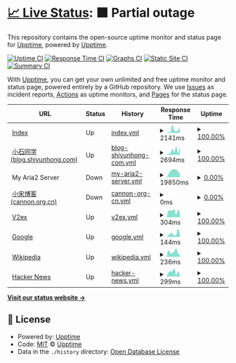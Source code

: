 # [📈 Live Status](https://monitor.b23.fun): <!--live status--> **🟧 Partial outage**

This repository contains the open-source uptime monitor and status page for [Upptime](https://upptime.js.org), powered by [Upptime](https://github.com/upptime/upptime).

[![Uptime CI](https://github.com/Just-test-it/monitor/workflows/Uptime%20CI/badge.svg)](https://github.com/Just-test-it/monitor/actions?query=workflow%3A%22Uptime+CI%22)
[![Response Time CI](https://github.com/Just-test-it/monitor/workflows/Response%20Time%20CI/badge.svg)](https://github.com/Just-test-it/monitor/actions?query=workflow%3A%22Response+Time+CI%22)
[![Graphs CI](https://github.com/Just-test-it/monitor/workflows/Graphs%20CI/badge.svg)](https://github.com/Just-test-it/monitor/actions?query=workflow%3A%22Graphs+CI%22)
[![Static Site CI](https://github.com/Just-test-it/monitor/workflows/Static%20Site%20CI/badge.svg)](https://github.com/Just-test-it/monitor/actions?query=workflow%3A%22Static+Site+CI%22)
[![Summary CI](https://github.com/Just-test-it/monitor/workflows/Summary%20CI/badge.svg)](https://github.com/Just-test-it/monitor/actions?query=workflow%3A%22Summary+CI%22)

With [Upptime](https://upptime.js.org), you can get your own unlimited and free uptime monitor and status page, powered entirely by a GitHub repository. We use [Issues](https://github.com/upptime/upptime/issues) as incident reports, [Actions](https://github.com/Just-test-it/monitor/actions) as uptime monitors, and [Pages](https://monitor.b23.fun) for the status page.

<!--start: status pages-->
<!-- This summary is generated by Upptime (https://github.com/upptime/upptime) -->
<!-- Do not edit this manually, your changes will be overwritten -->
<!-- prettier-ignore -->
| URL | Status | History | Response Time | Uptime |
| --- | ------ | ------- | ------------- | ------ |
| <img alt="" src="https://icons.duckduckgo.com/ip3/www.shiyunhong.com.ico" height="13"> [Index](https://www.shiyunhong.com) | Up | [index.yml](https://github.com/Just-test-it/monitor/commits/HEAD/history/index.yml) | <details><summary><img alt="Response time graph" src="./graphs/index/response-time-week.png" height="20"> 2141ms</summary><br><a href="https://monitor.b23.fun/history/index"><img alt="Response time 1124" src="https://img.shields.io/endpoint?url=https%3A%2F%2Fraw.githubusercontent.com%2FJust-test-it%2Fmonitor%2FHEAD%2Fapi%2Findex%2Fresponse-time.json"></a><br><a href="https://monitor.b23.fun/history/index"><img alt="24-hour response time 4493" src="https://img.shields.io/endpoint?url=https%3A%2F%2Fraw.githubusercontent.com%2FJust-test-it%2Fmonitor%2FHEAD%2Fapi%2Findex%2Fresponse-time-day.json"></a><br><a href="https://monitor.b23.fun/history/index"><img alt="7-day response time 2141" src="https://img.shields.io/endpoint?url=https%3A%2F%2Fraw.githubusercontent.com%2FJust-test-it%2Fmonitor%2FHEAD%2Fapi%2Findex%2Fresponse-time-week.json"></a><br><a href="https://monitor.b23.fun/history/index"><img alt="30-day response time 2277" src="https://img.shields.io/endpoint?url=https%3A%2F%2Fraw.githubusercontent.com%2FJust-test-it%2Fmonitor%2FHEAD%2Fapi%2Findex%2Fresponse-time-month.json"></a><br><a href="https://monitor.b23.fun/history/index"><img alt="1-year response time 1244" src="https://img.shields.io/endpoint?url=https%3A%2F%2Fraw.githubusercontent.com%2FJust-test-it%2Fmonitor%2FHEAD%2Fapi%2Findex%2Fresponse-time-year.json"></a></details> | <details><summary><a href="https://monitor.b23.fun/history/index">100.00%</a></summary><a href="https://monitor.b23.fun/history/index"><img alt="All-time uptime 92.00%" src="https://img.shields.io/endpoint?url=https%3A%2F%2Fraw.githubusercontent.com%2FJust-test-it%2Fmonitor%2FHEAD%2Fapi%2Findex%2Fuptime.json"></a><br><a href="https://monitor.b23.fun/history/index"><img alt="24-hour uptime 100.00%" src="https://img.shields.io/endpoint?url=https%3A%2F%2Fraw.githubusercontent.com%2FJust-test-it%2Fmonitor%2FHEAD%2Fapi%2Findex%2Fuptime-day.json"></a><br><a href="https://monitor.b23.fun/history/index"><img alt="7-day uptime 100.00%" src="https://img.shields.io/endpoint?url=https%3A%2F%2Fraw.githubusercontent.com%2FJust-test-it%2Fmonitor%2FHEAD%2Fapi%2Findex%2Fuptime-week.json"></a><br><a href="https://monitor.b23.fun/history/index"><img alt="30-day uptime 100.00%" src="https://img.shields.io/endpoint?url=https%3A%2F%2Fraw.githubusercontent.com%2FJust-test-it%2Fmonitor%2FHEAD%2Fapi%2Findex%2Fuptime-month.json"></a><br><a href="https://monitor.b23.fun/history/index"><img alt="1-year uptime 87.57%" src="https://img.shields.io/endpoint?url=https%3A%2F%2Fraw.githubusercontent.com%2FJust-test-it%2Fmonitor%2FHEAD%2Fapi%2Findex%2Fuptime-year.json"></a></details>
| <img alt="" src="https://icons.duckduckgo.com/ip3/blog.shiyunhong.com.ico" height="13"> [小石同学(blog.shiyunhong.com)](https://blog.shiyunhong.com) | Up | [blog-shiyunhong-com.yml](https://github.com/Just-test-it/monitor/commits/HEAD/history/blog-shiyunhong-com.yml) | <details><summary><img alt="Response time graph" src="./graphs/blog-shiyunhong-com/response-time-week.png" height="20"> 2694ms</summary><br><a href="https://monitor.b23.fun/history/blog-shiyunhong-com"><img alt="Response time 742" src="https://img.shields.io/endpoint?url=https%3A%2F%2Fraw.githubusercontent.com%2FJust-test-it%2Fmonitor%2FHEAD%2Fapi%2Fblog-shiyunhong-com%2Fresponse-time.json"></a><br><a href="https://monitor.b23.fun/history/blog-shiyunhong-com"><img alt="24-hour response time 5225" src="https://img.shields.io/endpoint?url=https%3A%2F%2Fraw.githubusercontent.com%2FJust-test-it%2Fmonitor%2FHEAD%2Fapi%2Fblog-shiyunhong-com%2Fresponse-time-day.json"></a><br><a href="https://monitor.b23.fun/history/blog-shiyunhong-com"><img alt="7-day response time 2694" src="https://img.shields.io/endpoint?url=https%3A%2F%2Fraw.githubusercontent.com%2FJust-test-it%2Fmonitor%2FHEAD%2Fapi%2Fblog-shiyunhong-com%2Fresponse-time-week.json"></a><br><a href="https://monitor.b23.fun/history/blog-shiyunhong-com"><img alt="30-day response time 2089" src="https://img.shields.io/endpoint?url=https%3A%2F%2Fraw.githubusercontent.com%2FJust-test-it%2Fmonitor%2FHEAD%2Fapi%2Fblog-shiyunhong-com%2Fresponse-time-month.json"></a><br><a href="https://monitor.b23.fun/history/blog-shiyunhong-com"><img alt="1-year response time 852" src="https://img.shields.io/endpoint?url=https%3A%2F%2Fraw.githubusercontent.com%2FJust-test-it%2Fmonitor%2FHEAD%2Fapi%2Fblog-shiyunhong-com%2Fresponse-time-year.json"></a></details> | <details><summary><a href="https://monitor.b23.fun/history/blog-shiyunhong-com">100.00%</a></summary><a href="https://monitor.b23.fun/history/blog-shiyunhong-com"><img alt="All-time uptime 99.82%" src="https://img.shields.io/endpoint?url=https%3A%2F%2Fraw.githubusercontent.com%2FJust-test-it%2Fmonitor%2FHEAD%2Fapi%2Fblog-shiyunhong-com%2Fuptime.json"></a><br><a href="https://monitor.b23.fun/history/blog-shiyunhong-com"><img alt="24-hour uptime 100.00%" src="https://img.shields.io/endpoint?url=https%3A%2F%2Fraw.githubusercontent.com%2FJust-test-it%2Fmonitor%2FHEAD%2Fapi%2Fblog-shiyunhong-com%2Fuptime-day.json"></a><br><a href="https://monitor.b23.fun/history/blog-shiyunhong-com"><img alt="7-day uptime 100.00%" src="https://img.shields.io/endpoint?url=https%3A%2F%2Fraw.githubusercontent.com%2FJust-test-it%2Fmonitor%2FHEAD%2Fapi%2Fblog-shiyunhong-com%2Fuptime-week.json"></a><br><a href="https://monitor.b23.fun/history/blog-shiyunhong-com"><img alt="30-day uptime 100.00%" src="https://img.shields.io/endpoint?url=https%3A%2F%2Fraw.githubusercontent.com%2FJust-test-it%2Fmonitor%2FHEAD%2Fapi%2Fblog-shiyunhong-com%2Fuptime-month.json"></a><br><a href="https://monitor.b23.fun/history/blog-shiyunhong-com"><img alt="1-year uptime 99.72%" src="https://img.shields.io/endpoint?url=https%3A%2F%2Fraw.githubusercontent.com%2FJust-test-it%2Fmonitor%2FHEAD%2Fapi%2Fblog-shiyunhong-com%2Fuptime-year.json"></a></details>
| <img alt="" src="https://icons.duckduckgo.com/ip3/null.ico" height="13"> My Aria2 Server | Down | [my-aria2-server.yml](https://github.com/Just-test-it/monitor/commits/HEAD/history/my-aria2-server.yml) | <details><summary><img alt="Response time graph" src="./graphs/my-aria2-server/response-time-week.png" height="20"> 19850ms</summary><br><a href="https://monitor.b23.fun/history/my-aria2-server"><img alt="Response time 2029" src="https://img.shields.io/endpoint?url=https%3A%2F%2Fraw.githubusercontent.com%2FJust-test-it%2Fmonitor%2FHEAD%2Fapi%2Fmy-aria2-server%2Fresponse-time.json"></a><br><a href="https://monitor.b23.fun/history/my-aria2-server"><img alt="24-hour response time 0" src="https://img.shields.io/endpoint?url=https%3A%2F%2Fraw.githubusercontent.com%2FJust-test-it%2Fmonitor%2FHEAD%2Fapi%2Fmy-aria2-server%2Fresponse-time-day.json"></a><br><a href="https://monitor.b23.fun/history/my-aria2-server"><img alt="7-day response time 19850" src="https://img.shields.io/endpoint?url=https%3A%2F%2Fraw.githubusercontent.com%2FJust-test-it%2Fmonitor%2FHEAD%2Fapi%2Fmy-aria2-server%2Fresponse-time-week.json"></a><br><a href="https://monitor.b23.fun/history/my-aria2-server"><img alt="30-day response time 16210" src="https://img.shields.io/endpoint?url=https%3A%2F%2Fraw.githubusercontent.com%2FJust-test-it%2Fmonitor%2FHEAD%2Fapi%2Fmy-aria2-server%2Fresponse-time-month.json"></a><br><a href="https://monitor.b23.fun/history/my-aria2-server"><img alt="1-year response time 2801" src="https://img.shields.io/endpoint?url=https%3A%2F%2Fraw.githubusercontent.com%2FJust-test-it%2Fmonitor%2FHEAD%2Fapi%2Fmy-aria2-server%2Fresponse-time-year.json"></a></details> | <details><summary><a href="https://monitor.b23.fun/history/my-aria2-server">0.00%</a></summary><a href="https://monitor.b23.fun/history/my-aria2-server"><img alt="All-time uptime 54.28%" src="https://img.shields.io/endpoint?url=https%3A%2F%2Fraw.githubusercontent.com%2FJust-test-it%2Fmonitor%2FHEAD%2Fapi%2Fmy-aria2-server%2Fuptime.json"></a><br><a href="https://monitor.b23.fun/history/my-aria2-server"><img alt="24-hour uptime 0.00%" src="https://img.shields.io/endpoint?url=https%3A%2F%2Fraw.githubusercontent.com%2FJust-test-it%2Fmonitor%2FHEAD%2Fapi%2Fmy-aria2-server%2Fuptime-day.json"></a><br><a href="https://monitor.b23.fun/history/my-aria2-server"><img alt="7-day uptime 0.00%" src="https://img.shields.io/endpoint?url=https%3A%2F%2Fraw.githubusercontent.com%2FJust-test-it%2Fmonitor%2FHEAD%2Fapi%2Fmy-aria2-server%2Fuptime-week.json"></a><br><a href="https://monitor.b23.fun/history/my-aria2-server"><img alt="30-day uptime 0.00%" src="https://img.shields.io/endpoint?url=https%3A%2F%2Fraw.githubusercontent.com%2FJust-test-it%2Fmonitor%2FHEAD%2Fapi%2Fmy-aria2-server%2Fuptime-month.json"></a><br><a href="https://monitor.b23.fun/history/my-aria2-server"><img alt="1-year uptime 30.80%" src="https://img.shields.io/endpoint?url=https%3A%2F%2Fraw.githubusercontent.com%2FJust-test-it%2Fmonitor%2FHEAD%2Fapi%2Fmy-aria2-server%2Fuptime-year.json"></a></details>
| <img alt="" src="https://icons.duckduckgo.com/ip3/cannon.org.cn.ico" height="13"> [小宋博客(cannon.org.cn)](https://cannon.org.cn) | Down | [cannon-org-cn.yml](https://github.com/Just-test-it/monitor/commits/HEAD/history/cannon-org-cn.yml) | <details><summary><img alt="Response time graph" src="./graphs/cannon-org-cn/response-time-week.png" height="20"> 0ms</summary><br><a href="https://monitor.b23.fun/history/cannon-org-cn"><img alt="Response time 1585" src="https://img.shields.io/endpoint?url=https%3A%2F%2Fraw.githubusercontent.com%2FJust-test-it%2Fmonitor%2FHEAD%2Fapi%2Fcannon-org-cn%2Fresponse-time.json"></a><br><a href="https://monitor.b23.fun/history/cannon-org-cn"><img alt="24-hour response time 0" src="https://img.shields.io/endpoint?url=https%3A%2F%2Fraw.githubusercontent.com%2FJust-test-it%2Fmonitor%2FHEAD%2Fapi%2Fcannon-org-cn%2Fresponse-time-day.json"></a><br><a href="https://monitor.b23.fun/history/cannon-org-cn"><img alt="7-day response time 0" src="https://img.shields.io/endpoint?url=https%3A%2F%2Fraw.githubusercontent.com%2FJust-test-it%2Fmonitor%2FHEAD%2Fapi%2Fcannon-org-cn%2Fresponse-time-week.json"></a><br><a href="https://monitor.b23.fun/history/cannon-org-cn"><img alt="30-day response time 2025" src="https://img.shields.io/endpoint?url=https%3A%2F%2Fraw.githubusercontent.com%2FJust-test-it%2Fmonitor%2FHEAD%2Fapi%2Fcannon-org-cn%2Fresponse-time-month.json"></a><br><a href="https://monitor.b23.fun/history/cannon-org-cn"><img alt="1-year response time 1670" src="https://img.shields.io/endpoint?url=https%3A%2F%2Fraw.githubusercontent.com%2FJust-test-it%2Fmonitor%2FHEAD%2Fapi%2Fcannon-org-cn%2Fresponse-time-year.json"></a></details> | <details><summary><a href="https://monitor.b23.fun/history/cannon-org-cn">0.00%</a></summary><a href="https://monitor.b23.fun/history/cannon-org-cn"><img alt="All-time uptime 83.77%" src="https://img.shields.io/endpoint?url=https%3A%2F%2Fraw.githubusercontent.com%2FJust-test-it%2Fmonitor%2FHEAD%2Fapi%2Fcannon-org-cn%2Fuptime.json"></a><br><a href="https://monitor.b23.fun/history/cannon-org-cn"><img alt="24-hour uptime 0.00%" src="https://img.shields.io/endpoint?url=https%3A%2F%2Fraw.githubusercontent.com%2FJust-test-it%2Fmonitor%2FHEAD%2Fapi%2Fcannon-org-cn%2Fuptime-day.json"></a><br><a href="https://monitor.b23.fun/history/cannon-org-cn"><img alt="7-day uptime 0.00%" src="https://img.shields.io/endpoint?url=https%3A%2F%2Fraw.githubusercontent.com%2FJust-test-it%2Fmonitor%2FHEAD%2Fapi%2Fcannon-org-cn%2Fuptime-week.json"></a><br><a href="https://monitor.b23.fun/history/cannon-org-cn"><img alt="30-day uptime 25.53%" src="https://img.shields.io/endpoint?url=https%3A%2F%2Fraw.githubusercontent.com%2FJust-test-it%2Fmonitor%2FHEAD%2Fapi%2Fcannon-org-cn%2Fuptime-month.json"></a><br><a href="https://monitor.b23.fun/history/cannon-org-cn"><img alt="1-year uptime 78.82%" src="https://img.shields.io/endpoint?url=https%3A%2F%2Fraw.githubusercontent.com%2FJust-test-it%2Fmonitor%2FHEAD%2Fapi%2Fcannon-org-cn%2Fuptime-year.json"></a></details>
| <img alt="" src="https://icons.duckduckgo.com/ip3/v2ex.com.ico" height="13"> [V2ex](https://v2ex.com) | Up | [v2ex.yml](https://github.com/Just-test-it/monitor/commits/HEAD/history/v2ex.yml) | <details><summary><img alt="Response time graph" src="./graphs/v2ex/response-time-week.png" height="20"> 304ms</summary><br><a href="https://monitor.b23.fun/history/v2ex"><img alt="Response time 457" src="https://img.shields.io/endpoint?url=https%3A%2F%2Fraw.githubusercontent.com%2FJust-test-it%2Fmonitor%2FHEAD%2Fapi%2Fv2ex%2Fresponse-time.json"></a><br><a href="https://monitor.b23.fun/history/v2ex"><img alt="24-hour response time 216" src="https://img.shields.io/endpoint?url=https%3A%2F%2Fraw.githubusercontent.com%2FJust-test-it%2Fmonitor%2FHEAD%2Fapi%2Fv2ex%2Fresponse-time-day.json"></a><br><a href="https://monitor.b23.fun/history/v2ex"><img alt="7-day response time 304" src="https://img.shields.io/endpoint?url=https%3A%2F%2Fraw.githubusercontent.com%2FJust-test-it%2Fmonitor%2FHEAD%2Fapi%2Fv2ex%2Fresponse-time-week.json"></a><br><a href="https://monitor.b23.fun/history/v2ex"><img alt="30-day response time 321" src="https://img.shields.io/endpoint?url=https%3A%2F%2Fraw.githubusercontent.com%2FJust-test-it%2Fmonitor%2FHEAD%2Fapi%2Fv2ex%2Fresponse-time-month.json"></a><br><a href="https://monitor.b23.fun/history/v2ex"><img alt="1-year response time 478" src="https://img.shields.io/endpoint?url=https%3A%2F%2Fraw.githubusercontent.com%2FJust-test-it%2Fmonitor%2FHEAD%2Fapi%2Fv2ex%2Fresponse-time-year.json"></a></details> | <details><summary><a href="https://monitor.b23.fun/history/v2ex">100.00%</a></summary><a href="https://monitor.b23.fun/history/v2ex"><img alt="All-time uptime 99.88%" src="https://img.shields.io/endpoint?url=https%3A%2F%2Fraw.githubusercontent.com%2FJust-test-it%2Fmonitor%2FHEAD%2Fapi%2Fv2ex%2Fuptime.json"></a><br><a href="https://monitor.b23.fun/history/v2ex"><img alt="24-hour uptime 100.00%" src="https://img.shields.io/endpoint?url=https%3A%2F%2Fraw.githubusercontent.com%2FJust-test-it%2Fmonitor%2FHEAD%2Fapi%2Fv2ex%2Fuptime-day.json"></a><br><a href="https://monitor.b23.fun/history/v2ex"><img alt="7-day uptime 100.00%" src="https://img.shields.io/endpoint?url=https%3A%2F%2Fraw.githubusercontent.com%2FJust-test-it%2Fmonitor%2FHEAD%2Fapi%2Fv2ex%2Fuptime-week.json"></a><br><a href="https://monitor.b23.fun/history/v2ex"><img alt="30-day uptime 99.87%" src="https://img.shields.io/endpoint?url=https%3A%2F%2Fraw.githubusercontent.com%2FJust-test-it%2Fmonitor%2FHEAD%2Fapi%2Fv2ex%2Fuptime-month.json"></a><br><a href="https://monitor.b23.fun/history/v2ex"><img alt="1-year uptime 99.90%" src="https://img.shields.io/endpoint?url=https%3A%2F%2Fraw.githubusercontent.com%2FJust-test-it%2Fmonitor%2FHEAD%2Fapi%2Fv2ex%2Fuptime-year.json"></a></details>
| <img alt="" src="https://icons.duckduckgo.com/ip3/www.google.com.ico" height="13"> [Google](https://www.google.com) | Up | [google.yml](https://github.com/Just-test-it/monitor/commits/HEAD/history/google.yml) | <details><summary><img alt="Response time graph" src="./graphs/google/response-time-week.png" height="20"> 144ms</summary><br><a href="https://monitor.b23.fun/history/google"><img alt="Response time 99" src="https://img.shields.io/endpoint?url=https%3A%2F%2Fraw.githubusercontent.com%2FJust-test-it%2Fmonitor%2FHEAD%2Fapi%2Fgoogle%2Fresponse-time.json"></a><br><a href="https://monitor.b23.fun/history/google"><img alt="24-hour response time 86" src="https://img.shields.io/endpoint?url=https%3A%2F%2Fraw.githubusercontent.com%2FJust-test-it%2Fmonitor%2FHEAD%2Fapi%2Fgoogle%2Fresponse-time-day.json"></a><br><a href="https://monitor.b23.fun/history/google"><img alt="7-day response time 144" src="https://img.shields.io/endpoint?url=https%3A%2F%2Fraw.githubusercontent.com%2FJust-test-it%2Fmonitor%2FHEAD%2Fapi%2Fgoogle%2Fresponse-time-week.json"></a><br><a href="https://monitor.b23.fun/history/google"><img alt="30-day response time 106" src="https://img.shields.io/endpoint?url=https%3A%2F%2Fraw.githubusercontent.com%2FJust-test-it%2Fmonitor%2FHEAD%2Fapi%2Fgoogle%2Fresponse-time-month.json"></a><br><a href="https://monitor.b23.fun/history/google"><img alt="1-year response time 99" src="https://img.shields.io/endpoint?url=https%3A%2F%2Fraw.githubusercontent.com%2FJust-test-it%2Fmonitor%2FHEAD%2Fapi%2Fgoogle%2Fresponse-time-year.json"></a></details> | <details><summary><a href="https://monitor.b23.fun/history/google">100.00%</a></summary><a href="https://monitor.b23.fun/history/google"><img alt="All-time uptime 100.00%" src="https://img.shields.io/endpoint?url=https%3A%2F%2Fraw.githubusercontent.com%2FJust-test-it%2Fmonitor%2FHEAD%2Fapi%2Fgoogle%2Fuptime.json"></a><br><a href="https://monitor.b23.fun/history/google"><img alt="24-hour uptime 100.00%" src="https://img.shields.io/endpoint?url=https%3A%2F%2Fraw.githubusercontent.com%2FJust-test-it%2Fmonitor%2FHEAD%2Fapi%2Fgoogle%2Fuptime-day.json"></a><br><a href="https://monitor.b23.fun/history/google"><img alt="7-day uptime 100.00%" src="https://img.shields.io/endpoint?url=https%3A%2F%2Fraw.githubusercontent.com%2FJust-test-it%2Fmonitor%2FHEAD%2Fapi%2Fgoogle%2Fuptime-week.json"></a><br><a href="https://monitor.b23.fun/history/google"><img alt="30-day uptime 100.00%" src="https://img.shields.io/endpoint?url=https%3A%2F%2Fraw.githubusercontent.com%2FJust-test-it%2Fmonitor%2FHEAD%2Fapi%2Fgoogle%2Fuptime-month.json"></a><br><a href="https://monitor.b23.fun/history/google"><img alt="1-year uptime 100.00%" src="https://img.shields.io/endpoint?url=https%3A%2F%2Fraw.githubusercontent.com%2FJust-test-it%2Fmonitor%2FHEAD%2Fapi%2Fgoogle%2Fuptime-year.json"></a></details>
| <img alt="" src="https://icons.duckduckgo.com/ip3/zh.wikipedia.org.ico" height="13"> [Wikipedia](https://zh.wikipedia.org) | Up | [wikipedia.yml](https://github.com/Just-test-it/monitor/commits/HEAD/history/wikipedia.yml) | <details><summary><img alt="Response time graph" src="./graphs/wikipedia/response-time-week.png" height="20"> 236ms</summary><br><a href="https://monitor.b23.fun/history/wikipedia"><img alt="Response time 293" src="https://img.shields.io/endpoint?url=https%3A%2F%2Fraw.githubusercontent.com%2FJust-test-it%2Fmonitor%2FHEAD%2Fapi%2Fwikipedia%2Fresponse-time.json"></a><br><a href="https://monitor.b23.fun/history/wikipedia"><img alt="24-hour response time 103" src="https://img.shields.io/endpoint?url=https%3A%2F%2Fraw.githubusercontent.com%2FJust-test-it%2Fmonitor%2FHEAD%2Fapi%2Fwikipedia%2Fresponse-time-day.json"></a><br><a href="https://monitor.b23.fun/history/wikipedia"><img alt="7-day response time 236" src="https://img.shields.io/endpoint?url=https%3A%2F%2Fraw.githubusercontent.com%2FJust-test-it%2Fmonitor%2FHEAD%2Fapi%2Fwikipedia%2Fresponse-time-week.json"></a><br><a href="https://monitor.b23.fun/history/wikipedia"><img alt="30-day response time 238" src="https://img.shields.io/endpoint?url=https%3A%2F%2Fraw.githubusercontent.com%2FJust-test-it%2Fmonitor%2FHEAD%2Fapi%2Fwikipedia%2Fresponse-time-month.json"></a><br><a href="https://monitor.b23.fun/history/wikipedia"><img alt="1-year response time 278" src="https://img.shields.io/endpoint?url=https%3A%2F%2Fraw.githubusercontent.com%2FJust-test-it%2Fmonitor%2FHEAD%2Fapi%2Fwikipedia%2Fresponse-time-year.json"></a></details> | <details><summary><a href="https://monitor.b23.fun/history/wikipedia">100.00%</a></summary><a href="https://monitor.b23.fun/history/wikipedia"><img alt="All-time uptime 99.99%" src="https://img.shields.io/endpoint?url=https%3A%2F%2Fraw.githubusercontent.com%2FJust-test-it%2Fmonitor%2FHEAD%2Fapi%2Fwikipedia%2Fuptime.json"></a><br><a href="https://monitor.b23.fun/history/wikipedia"><img alt="24-hour uptime 100.00%" src="https://img.shields.io/endpoint?url=https%3A%2F%2Fraw.githubusercontent.com%2FJust-test-it%2Fmonitor%2FHEAD%2Fapi%2Fwikipedia%2Fuptime-day.json"></a><br><a href="https://monitor.b23.fun/history/wikipedia"><img alt="7-day uptime 100.00%" src="https://img.shields.io/endpoint?url=https%3A%2F%2Fraw.githubusercontent.com%2FJust-test-it%2Fmonitor%2FHEAD%2Fapi%2Fwikipedia%2Fuptime-week.json"></a><br><a href="https://monitor.b23.fun/history/wikipedia"><img alt="30-day uptime 100.00%" src="https://img.shields.io/endpoint?url=https%3A%2F%2Fraw.githubusercontent.com%2FJust-test-it%2Fmonitor%2FHEAD%2Fapi%2Fwikipedia%2Fuptime-month.json"></a><br><a href="https://monitor.b23.fun/history/wikipedia"><img alt="1-year uptime 99.98%" src="https://img.shields.io/endpoint?url=https%3A%2F%2Fraw.githubusercontent.com%2FJust-test-it%2Fmonitor%2FHEAD%2Fapi%2Fwikipedia%2Fuptime-year.json"></a></details>
| <img alt="" src="https://icons.duckduckgo.com/ip3/news.ycombinator.com.ico" height="13"> [Hacker News](https://news.ycombinator.com) | Up | [hacker-news.yml](https://github.com/Just-test-it/monitor/commits/HEAD/history/hacker-news.yml) | <details><summary><img alt="Response time graph" src="./graphs/hacker-news/response-time-week.png" height="20"> 299ms</summary><br><a href="https://monitor.b23.fun/history/hacker-news"><img alt="Response time 349" src="https://img.shields.io/endpoint?url=https%3A%2F%2Fraw.githubusercontent.com%2FJust-test-it%2Fmonitor%2FHEAD%2Fapi%2Fhacker-news%2Fresponse-time.json"></a><br><a href="https://monitor.b23.fun/history/hacker-news"><img alt="24-hour response time 81" src="https://img.shields.io/endpoint?url=https%3A%2F%2Fraw.githubusercontent.com%2FJust-test-it%2Fmonitor%2FHEAD%2Fapi%2Fhacker-news%2Fresponse-time-day.json"></a><br><a href="https://monitor.b23.fun/history/hacker-news"><img alt="7-day response time 299" src="https://img.shields.io/endpoint?url=https%3A%2F%2Fraw.githubusercontent.com%2FJust-test-it%2Fmonitor%2FHEAD%2Fapi%2Fhacker-news%2Fresponse-time-week.json"></a><br><a href="https://monitor.b23.fun/history/hacker-news"><img alt="30-day response time 302" src="https://img.shields.io/endpoint?url=https%3A%2F%2Fraw.githubusercontent.com%2FJust-test-it%2Fmonitor%2FHEAD%2Fapi%2Fhacker-news%2Fresponse-time-month.json"></a><br><a href="https://monitor.b23.fun/history/hacker-news"><img alt="1-year response time 290" src="https://img.shields.io/endpoint?url=https%3A%2F%2Fraw.githubusercontent.com%2FJust-test-it%2Fmonitor%2FHEAD%2Fapi%2Fhacker-news%2Fresponse-time-year.json"></a></details> | <details><summary><a href="https://monitor.b23.fun/history/hacker-news">100.00%</a></summary><a href="https://monitor.b23.fun/history/hacker-news"><img alt="All-time uptime 99.95%" src="https://img.shields.io/endpoint?url=https%3A%2F%2Fraw.githubusercontent.com%2FJust-test-it%2Fmonitor%2FHEAD%2Fapi%2Fhacker-news%2Fuptime.json"></a><br><a href="https://monitor.b23.fun/history/hacker-news"><img alt="24-hour uptime 100.00%" src="https://img.shields.io/endpoint?url=https%3A%2F%2Fraw.githubusercontent.com%2FJust-test-it%2Fmonitor%2FHEAD%2Fapi%2Fhacker-news%2Fuptime-day.json"></a><br><a href="https://monitor.b23.fun/history/hacker-news"><img alt="7-day uptime 100.00%" src="https://img.shields.io/endpoint?url=https%3A%2F%2Fraw.githubusercontent.com%2FJust-test-it%2Fmonitor%2FHEAD%2Fapi%2Fhacker-news%2Fuptime-week.json"></a><br><a href="https://monitor.b23.fun/history/hacker-news"><img alt="30-day uptime 100.00%" src="https://img.shields.io/endpoint?url=https%3A%2F%2Fraw.githubusercontent.com%2FJust-test-it%2Fmonitor%2FHEAD%2Fapi%2Fhacker-news%2Fuptime-month.json"></a><br><a href="https://monitor.b23.fun/history/hacker-news"><img alt="1-year uptime 99.89%" src="https://img.shields.io/endpoint?url=https%3A%2F%2Fraw.githubusercontent.com%2FJust-test-it%2Fmonitor%2FHEAD%2Fapi%2Fhacker-news%2Fuptime-year.json"></a></details>

<!--end: status pages-->

[**Visit our status website →**](https://monitor.b23.fun)

## 📄 License

- Powered by: [Upptime](https://github.com/upptime/upptime)
- Code: [MIT](./LICENSE) © [Upptime](https://upptime.js.org)
- Data in the `./history` directory: [Open Database License](https://opendatacommons.org/licenses/odbl/1-0/)
